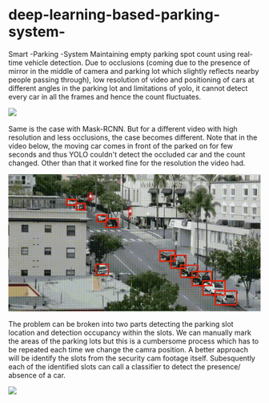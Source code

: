 # deep-learning-based-parking-system-
Smart -Parking -System
Maintaining empty parking spot count using real-time vehicle detection. 
Due to occlusions (coming due to the presence of mirror in the middle of camera and parking lot which slightly reflects nearby people passing through), low resolution of video and positioning of cars at different angles in the parking lot and limitations of yolo, it cannot detect every car in all the frames and hence the count fluctuates.

![](yolo_output.gif)

Same is the case with Mask-RCNN. But for a different video with high resolution and less occlusions, the case becomes different. Note that in the video below, the moving car comes in front of the parked on for few seconds and thus YOLO couldn't detect the occluded car and the count changed. Other than that it worked fine for the resolution the video had. 

![](aa.gif)


The problem can be broken into two parts detecting the parking slot location and detection occupancy within the slots. We can manually mark the areas of the parking lots but this is a cumbersome process which has to be repeated each time we change the camra position. A better approach will be identify the slots from the security cam footage itself. Subesquently each of the identified slots can call a classifier to detect the presence/  absence of a car.

![](aaaa.gif)
